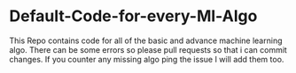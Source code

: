 # Default-Code-for-every-Ml-Algo
This Repo contains code for all of the basic and advance machine learning algo. There can be some errors so please pull requests so that i can commit changes. If you counter any missing algo  ping the issue I will add them too.
